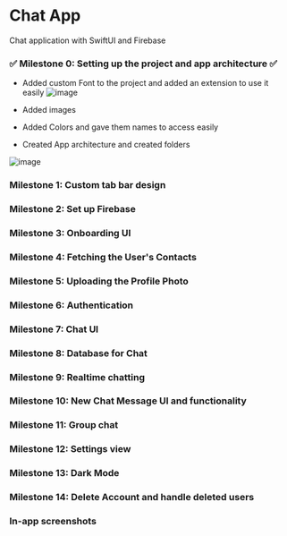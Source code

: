# Chat App 
Chat application with SwiftUI and Firebase

### ✅ Milestone 0: Setting up the project and app architecture ✅
- Added custom Font to the project and added an extension to use it easily
![image](https://github.com/cagrisayir/swiftui_chatapp/assets/44059539/69a410d7-ff0c-40f5-83f4-2614fbab28ed)

- Added images
- Added Colors and gave them names to access easily
- Created App architecture and created folders

![image](https://github.com/cagrisayir/swiftui_chatapp/assets/44059539/085aac23-5d65-4314-befb-3be1b5630602)


### Milestone 1: Custom tab bar design
### Milestone 2: Set up Firebase 
### Milestone 3: Onboarding UI
### Milestone 4: Fetching the User's Contacts 
### Milestone 5: Uploading the Profile Photo 
### Milestone 6: Authentication 
### Milestone 7: Chat UI 
### Milestone 8: Database for Chat
### Milestone 9: Realtime chatting
### Milestone 10: New Chat Message UI and functionality
### Milestone 11: Group chat
### Milestone 12: Settings view 
### Milestone 13: Dark Mode
### Milestone 14: Delete Account and handle deleted users

### In-app screenshots 
